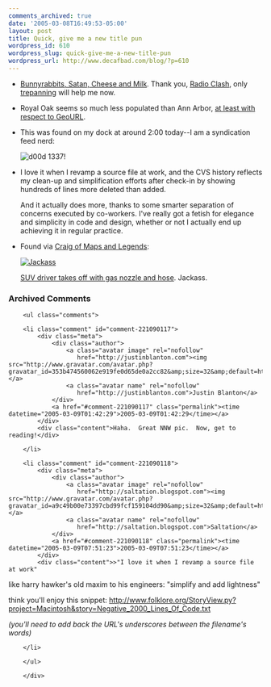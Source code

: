 ```yaml
---
comments_archived: true
date: '2005-03-08T16:49:53-05:00'
layout: post
title: Quick, give me a new title pun
wordpress_id: 610
wordpress_slug: quick-give-me-a-new-title-pun
wordpress_url: http://www.decafbad.com/blog/?p=610
---
```

* [Bunnyrabbits, Satan, Cheese and Milk][bscm].  Thank you, [Radio Clash][rc], only [trepanning][tre] will help me now.

* Royal Oak seems so much less populated than Ann Arbor, [at least with respect to GeoURL][geourl].

* This was found on my dock at around 2:00 today--I am a syndication feed nerd:

  ![d00d 1337!][leet]

* I love it when I revamp a source file at work, and the CVS history reflects my clean-up and simplification efforts after check-in by showing hundreds of lines more deleted than added.

  And it actually does more, thanks to some smarter separation of concerns executed by co-workers.  I've really got a fetish for elegance and simplicity in code and design, whether or not I actually end up achieving it in regular practice.
  
* Found via [Craig of Maps and Legends][craig]: 

  [![Jackass][simg]][suv]
  
  [SUV driver takes off with gas nozzle and hose][suv].  Jackass.
  
[geourl]:http://geourl.org/near?p=http%3A//www.decafbad.com/
[tre]:http://www.google.com/search?q=trepanning
[rc]:http://www.mutantpop.net/radioclash/archives/2005/03/08/show-18/
[bscm]:http://www.garageband.com/artist/starkeffect/songs
[simg]:http://www.hometownannapolis.com/photos/carhose.gif "Jackass."
[suv]: http://www.capitalonline.com/cgi-bin/read/2005/02_25-23/TOP
[craig]:http://www.cpfeifer.org/
[leet]:http://www.decafbad.com/2005/02/nnw-1337.jpg "d00d 1337!"

<div id="comments" class="comments archived-comments">
            <h3>Archived Comments</h3>
            
        <ul class="comments">
            
        <li class="comment" id="comment-221090117">
            <div class="meta">
                <div class="author">
                    <a class="avatar image" rel="nofollow" 
                       href="http://justinblanton.com"><img src="http://www.gravatar.com/avatar.php?gravatar_id=353b474560062e919fe0d65de0a2cc82&amp;size=32&amp;default=http://mediacdn.disqus.com/1320279820/images/noavatar32.png"/></a>
                    <a class="avatar name" rel="nofollow" 
                       href="http://justinblanton.com">Justin Blanton</a>
                </div>
                <a href="#comment-221090117" class="permalink"><time datetime="2005-03-09T01:42:29">2005-03-09T01:42:29</time></a>
            </div>
            <div class="content">Haha.  Great NNW pic.  Now, get to reading!</div>
            
        </li>
    
        <li class="comment" id="comment-221090118">
            <div class="meta">
                <div class="author">
                    <a class="avatar image" rel="nofollow" 
                       href="http://saltation.blogspot.com"><img src="http://www.gravatar.com/avatar.php?gravatar_id=a9c49b00e73397cbd99fcf159104dd90&amp;size=32&amp;default=http://mediacdn.disqus.com/1320279820/images/noavatar32.png"/></a>
                    <a class="avatar name" rel="nofollow" 
                       href="http://saltation.blogspot.com">Saltation</a>
                </div>
                <a href="#comment-221090118" class="permalink"><time datetime="2005-03-09T07:51:23">2005-03-09T07:51:23</time></a>
            </div>
            <div class="content">>"I love it when I revamp a source file at work"

like harry hawker's old maxim to his engineers: "simplify and add lightness"

think you'll enjoy this snippet:
http://www.folklore.org/StoryView.py?project=Macintosh&story=Negative_2000_Lines_Of_Code.txt

_(you'll need to add back the URL's underscores between the filename's words)_</div>
            
        </li>
    
        </ul>
    
        </div>
    